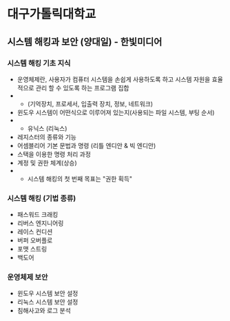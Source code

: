 # 대구가톨릭대학교 

## 시스템 해킹과 보안 (양대일) - 한빛미디어

### 시스템 해킹 기초 지식
- 운영체제란, 사용자가 컴퓨터 시스템을 손쉽게 사용하도록  하고
시스템 자원을 효율적으로 관리 할 수 있도록 하는 프로그램 집합
- + (기억장치, 프로세서, 입출력 장치, 정보, 네트워크)
- 윈도우 시스템이 어떤식으로 이루어져 있는지(사용되는 파일 시스템, 부팅 순서)
- + 유닉스 (리눅스) 
- 레지스터의 종류와 기능 
- 어셈블리어 기본 문법과 명령 (리틀 엔디안 & 빅 엔디안)
- 스택을 이용한 명령 처리 과정 
- 계정 및 권한 체계(상승)
- + 시스템 해킹의 첫 번째 목표는 "권한 획득"

### 시스템 해킹 (기법 종류)
- 패스워드 크래킹
- 리버스 엔지니어링 
- 레이스 컨디션
- 버퍼 오버플로
- 포맷 스트링
- 백도어 

### 운영체제 보안
- 윈도우 시스템 보안 설정
- 리눅스 시스템 보안 설정
- 침해사고와 로그 분석 